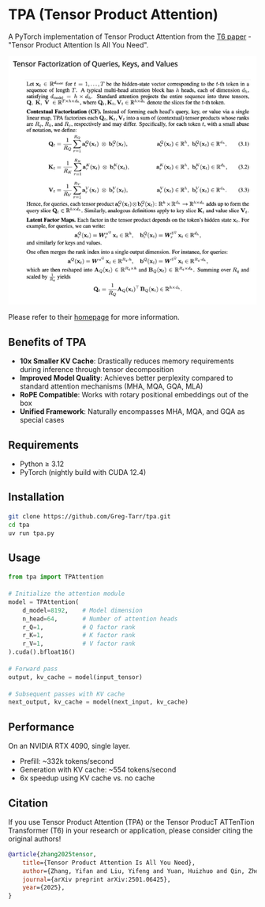 # TPA (Tensor Product Attention)

A PyTorch implementation of Tensor Product Attention from the [T6 paper](https://arxiv.org/abs/2501.06425) - "Tensor Product Attention Is All You Need".

![QKV Factorization](assets/qkv_factorization.png)

Please refer to their [homepage](https://tensorgi.github.io/T6/) for more information.

## Benefits of TPA

- **10x Smaller KV Cache**: Drastically reduces memory requirements during inference through tensor decomposition
- **Improved Model Quality**: Achieves better perplexity compared to standard attention mechanisms (MHA, MQA, GQA, MLA)
- **RoPE Compatible**: Works with rotary positional embeddings out of the box
- **Unified Framework**: Naturally encompasses MHA, MQA, and GQA as special cases

## Requirements

- Python ≥ 3.12
- PyTorch (nightly build with CUDA 12.4)

## Installation

```bash
git clone https://github.com/Greg-Tarr/tpa.git
cd tpa
uv run tpa.py
```

## Usage

```python
from tpa import TPAttention

# Initialize the attention module
model = TPAttention(
    d_model=8192,    # Model dimension
    n_head=64,       # Number of attention heads
    r_Q=1,           # Q factor rank
    r_K=1,           # K factor rank
    r_V=1,           # V factor rank
).cuda().bfloat16()

# Forward pass
output, kv_cache = model(input_tensor)

# Subsequent passes with KV cache
next_output, kv_cache = model(next_input, kv_cache)
```

## Performance

On an NVIDIA RTX 4090, single layer.
- Prefill: ~332k tokens/second
- Generation with KV cache: ~554 tokens/second
- 6x speedup using KV cache vs. no cache

## Citation

If you use Tensor Product Attention (TPA) or the Tensor ProducT ATTenTion Transformer (T6) in your research or application, please consider citing the original authors!

```bibtex
@article{zhang2025tensor,
    title={Tensor Product Attention Is All You Need},
    author={Zhang, Yifan and Liu, Yifeng and Yuan, Huizhuo and Qin, Zhen and Yuan, Yang and Gu, Quanquan and Yao, Andrew Chi-Chih},
    journal={arXiv preprint arXiv:2501.06425},
    year={2025},
}
```
